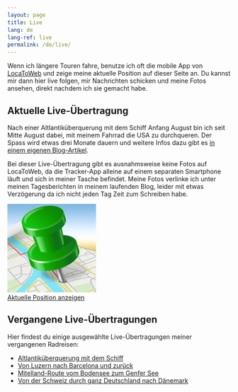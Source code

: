 ```yaml
---
layout: page
title: Live
lang: de
lang-ref: live
permalink: /de/live/
---
```


Wenn ich längere Touren fahre, benutze ich oft die mobile App von [LocaToWeb](https://locatoweb.com/user/mcpringle) und zeige meine aktuelle Position auf dieser Seite an. Du kannst mir dann hier live folgen, mir Nachrichten schicken und meine Fotos ansehen, direkt nachdem ich sie gemacht habe.

## Aktuelle Live-Übertragung

Nach einer Altlantiküberquerung mit dem Schiff Anfang August bin ich seit Mitte August dabei, mit meinem Fahrrad die USA zu durchqueren. Der Spass wird etwas drei Monate dauern und weitere Infos dazu gibt es [in einem eigenen Blog-Artikel](/de/2019/07/30/Sabbatical-2019-USA/).

Bei dieser Live-Übertragung gibt es ausnahmsweise keine Fotos auf LocaToWeb, da die Tracker-App alleine auf einem separaten Smartphone läuft und sich in meiner Tasche befindet. Meine Fotos verlinke ich unter meinen Tagesberichten in meinem laufenden Blog, leider mit etwas Verzögerung da ich nicht jeden Tag Zeit zum Schreiben habe.

[![LocaToWeb](/images/locatoweb.jpg)  
Aktuelle Position anzeigen](https://locatoweb.com/map/single/1238186268)

## Vergangene Live-Übertragungen

Hier findest du einige ausgewählte Live-Übertragungen meiner vergangenen Radreisen:

- [Altlantiküberquerung mit dem Schiff](https://locatoweb.com/map/single/1130185043)
- [Von Luzern nach Barcelona und zurück](https://locatoweb.com/map/single/0509174878)
- [Mitelland-Route vom Bodensee zum Genfer See](https://locatoweb.com/map/single/0716172140)
- [Von der Schweiz durch ganz Deutschland nach Dänemark](https://locatoweb.com/map/single/0634149103)
